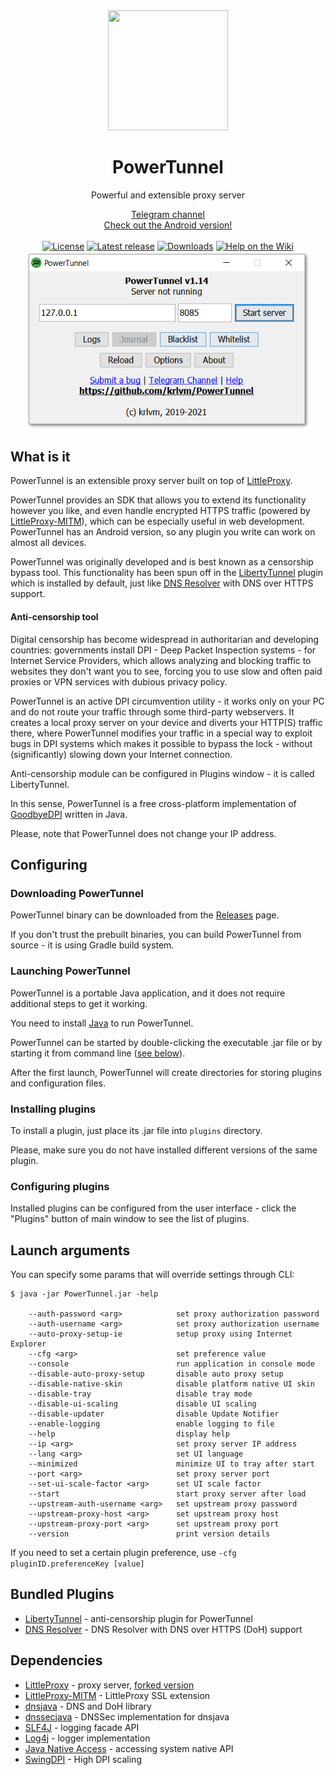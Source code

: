 <div align="center">
<img src="https://raw.githubusercontent.com/krlvm/PowerTunnel/master/.github/images/logo.png" height="192px" width="192px" />
<br><h1>PowerTunnel</h1>
Powerful and extensible proxy server

<a href="https://t.me/powertunnel_dpi">Telegram channel</a>
<br>
<a href="https://github.com/krlvm/PowerTunnel-Android">Check out the Android version!<a/>
<br><br>
<a href="https://github.com/krlvm/PowerTunnel/blob/master/LICENSE"><img src="https://img.shields.io/github/license/krlvm/PowerTunnel?style=flat-square" alt="License"/></a>
<a href="https://github.com/krlvm/PowerTunnel/releases/latest"><img src="https://img.shields.io/github/v/release/krlvm/PowerTunnel?style=flat-square" alt="Latest release"/></a>
<a href="https://github.com/krlvm/PowerTunnel/releases"><img src="https://img.shields.io/github/downloads/krlvm/PowerTunnel/total?style=flat-square" alt="Downloads"/></a>
<a href="https://github.com/krlvm/PowerTunnel/wiki"><img src="https://img.shields.io/badge/help-wiki-yellow?style=flat-square" alt="Help on the Wiki"/></a>
<br>
<img src="https://raw.githubusercontent.com/krlvm/PowerTunnel/master/.github/images/ui.png" alt="PowerTunnel User Interface" style="max-width: 90%; height: auto"/>
</div>

## What is it

PowerTunnel is an extensible proxy server built on top of [LittleProxy](https://github.com/adamfisk/LittleProxy).

PowerTunnel provides an SDK that allows you to extend its functionality however you like, and even handle encrypted HTTPS traffic (powered by [LittleProxy-MITM](https://github.com/ganskef/LittleProxy-mitm)), which can be especially useful in web development. PowerTunnel has an Android version, so any plugin you write can work on almost all devices.


PowerTunnel was originally developed and is best known as a censorship bypass tool. This functionality has been spun off in the [LibertyTunnel](https://github.com/krlvm/LibertyTunnel) plugin which is installed by default, just like [DNS Resolver](https://github.com/krlvm/PowerTunnel-DNS) with DNS over HTTPS support.

#### Anti-censorship tool

Digital censorship has become widespread in authoritarian and developing countries: governments install DPI - Deep Packet Inspection systems - for Internet Service Providers, which allows analyzing and blocking traffic to websites they don't want you to see, forcing you to use slow and often paid proxies or VPN services with dubious privacy policy.

PowerTunnel is an active DPI circumvention utility - it works only on your PC and do not route your traffic through some third-party webservers. It creates a local proxy server on your device and diverts your HTTP(S) traffic there, where PowerTunnel modifies your traffic in a special way to exploit bugs in DPI systems which makes it possible to bypass the lock - without (significantly) slowing down your Internet connection.

Anti-censorship module can be configured in Plugins window - it is called LibertyTunnel.

In this sense, PowerTunnel is a free cross-platform implementation of [GoodbyeDPI](https://github.com/ValdikSS/GoodbyeDPI) written in Java.

Please, note that PowerTunnel does not change your IP address.

## Configuring

### Downloading PowerTunnel

PowerTunnel binary can be downloaded from the [Releases](https://github.com/krlvm/PowerTunnel/releases) page.

If you don't trust the prebuilt binaries, you can build PowerTunnel from source - it is using Gradle build system.

### Launching PowerTunnel

PowerTunnel is a portable Java application, and it does not require additional steps to get it working.

You need to install [Java](https://java.com) to run PowerTunnel.

PowerTunnel can be started by double-clicking the executable .jar file or by starting it from command line ([see below](#launch-arguments)).

After the first launch, PowerTunnel will create directories for storing plugins and configuration files. 

### Installing plugins

To install a plugin, just place its .jar file into `plugins` directory.

Please, make sure you do not have installed different versions of the same plugin.

### Configuring plugins

Installed plugins can be configured from the user interface - click the "Plugins" button of main window to see the list of plugins.

## Launch arguments
You can specify some params that will override settings through CLI:

```
$ java -jar PowerTunnel.jar -help

    --auth-password <arg>            set proxy authorization password
    --auth-username <arg>            set proxy authorization username
    --auto-proxy-setup-ie            setup proxy using Internet Explorer
    --cfg <arg>                      set preference value
    --console                        run application in console mode
    --disable-auto-proxy-setup       disable auto proxy setup
    --disable-native-skin            disable platform native UI skin
    --disable-tray                   disable tray mode
    --disable-ui-scaling             disable UI scaling
    --disable-updater                disable Update Notifier
    --enable-logging                 enable logging to file
    --help                           display help
    --ip <arg>                       set proxy server IP address
    --lang <arg>                     set UI language
    --minimized                      minimize UI to tray after start
    --port <arg>                     set proxy server port
    --set-ui-scale-factor <arg>      set UI scale factor
    --start                          start proxy server after load
    --upstream-auth-username <arg>   set upstream proxy password
    --upstream-proxy-host <arg>      set upstream proxy host
    --upstream-proxy-port <arg>      set upstream proxy port
    --version                        print version details
```

If you need to set a certain plugin preference, use `-cfg pluginID.preferenceKey [value]`

## Bundled Plugins
* [LibertyTunnel](https://github.com/krlvm/LibertyTunnel) - anti-censorship plugin for PowerTunnel
* [DNS Resolver](https://github.com/krlvm/PowerTunnel-DNS) - DNS Resolver with DNS over HTTPS (DoH) support

## Dependencies
* [LittleProxy](https://github.com/adamfisk/LittleProxy) - proxy server, [forked version](https://github.com/mrog/LittleProxy)
* [LittleProxy-MITM](https://github.com/ganskef/LittleProxy-mitm) - LittleProxy SSL extension
* [dnsjava](https://github.com/dnsjava/dnsjava) - DNS and DoH library
* [dnssecjava](https://github.com/ibauersachs/dnssecjava) - DNSSec implementation for dnsjava
* [SLF4J](http://www.slf4j.org/) - logging facade API
* [Log4j](https://logging.apache.org/log4j/2.x/) - logger implementation
* [Java Native Access](https://github.com/java-native-access/jna) - accessing system native API
* [SwingDPI](https://github.com/krlvm/SwingDPI) - High DPI scaling